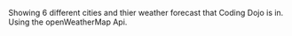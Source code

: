 Showing 6 different cities and thier weather forecast that Coding Dojo is in. Using the openWeatherMap Api.

